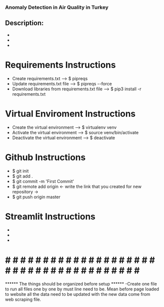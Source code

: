 ### Anomaly Detection in Air Quality in Turkey


## Description: 
- 
- 
- 

# Requirements Instructions
- Create requirements.txt --> $ pipreqs
- Update requirements.txt file --> $ pipreqs --force
- Download libraries from requirements.txt file --> $ pip3 install -r requirements.txt

# Virtual Enviroment Instructions
- Create the virtual environment --> $ virtualenv venv
- Activate the virtual environment --> $ source venv/bin/activate
- Deactivate the virtual environment --> $ deactivate

# Github Instructions 
- $ git init
- $ git add .
- $ git commit -m 'First Commit'
- $ git remote add origin <- write the link that you created for new repository ->
- $ git push origin master

# Streamlit Instructions
- 
- 
- 


# # # # # # # # # # # # # # # # # # # # # # # # # # # # # # # # # # # # # # # #
******  The things should be organized before setup  ******
-Create one file to run all files one by one by must line need to be. Mean before page loaded to website all the data need to be updated with the new data come from web scraping file.

